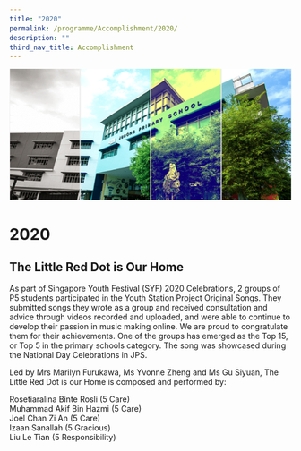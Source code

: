 ```yaml
---
title: "2020"
permalink: /programme/Accomplishment/2020/
description: ""
third_nav_title: Accomplishment
---
```

![](/images/Banner.png)

**2020**
========

The Little Red Dot is Our Home
------------------------------

As part of Singapore Youth Festival (SYF) 2020 Celebrations, 2 groups of P5 students participated in the Youth Station Project Original Songs. They submitted songs they wrote as a group and received consultation and advice through videos recorded and uploaded, and were able to continue to develop their passion in music making online. We are proud to congratulate them for their achievements. One of the groups has emerged as the Top 15, or Top 5 in the primary schools category. The song was showcased during the National Day Celebrations in JPS.

  
Led by Mrs Marilyn Furukawa, Ms Yvonne Zheng and Ms Gu Siyuan, The Little Red Dot is our Home is composed and performed by:

Rosetiaralina Binte Rosli (5 Care)  
Muhammad Akif Bin Hazmi (5 Care)  
Joel Chan Zi An (5 Care)  
Izaan Sanallah (5 Gracious)  
Liu Le Tian (5 Responsibility)